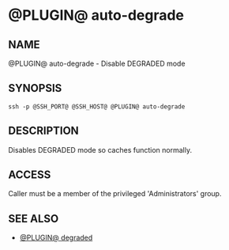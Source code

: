 @PLUGIN@ auto-degrade
=====================

NAME
----
@PLUGIN@ auto-degrade - Disable DEGRADED mode

SYNOPSIS
--------
```
ssh -p @SSH_PORT@ @SSH_HOST@ @PLUGIN@ auto-degrade
```

DESCRIPTION
-----------
Disables DEGRADED mode so caches function normally.

ACCESS
------
Caller must be a member of the privileged 'Administrators' group.

SEE ALSO
--------

* [@PLUGIN@ degraded](cmd-degrade.html)
